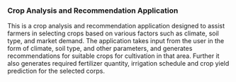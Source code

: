 ### Crop Analysis and Recommendation Application

This is a crop analysis and recommendation application designed to assist farmers in selecting crops based on various factors such as climate, soil type, and market demand. The application takes input from the user in the form of climate, soil type, and other parameters, and generates recommendations for suitable crops for cultivation in that area. Further it also generates required fertilizer quantity, irrigation schedule and crop yield prediction for the selected corps.
